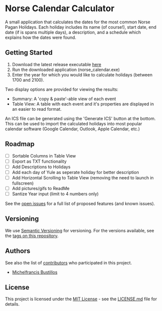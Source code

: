 
# Norse Calendar Calculator

A small application that calculates the dates for the most common Norse Pagan Holidays. Each holiday includes its name (of course!), start date, end date (if is spans multiple days), a description, and a schedule which explains how the dates were found.

## Getting Started

1. Download the latest release executable [here](https://github.com/MichelfrancisBustillos/NorseCalendar/releases/latest)
2. Run the downloaded application (norse_calendar.exe)
3. Enter the year for which you would like to calculate holidays (between 1700 and 2100).

Two display options are provided for viewing the results:

- Summary: A 'copy & paste'-able view of each event
- Table View: A table with each event and it's properties are displayed in an easier to read format.

An ICS file can be generated using the 'Generate ICS' button at the bottom. This can be used to import the calculated holidays into most popular calendar software (Google Calendar, Outlook, Apple Calendar, etc.)

## Roadmap

- [ ] Sortable Columns in Table View
- [ ] Export as TXT functionality
- [ ] Add Descriptions to Holidays
- [ ] Add each day of Yule as seperate holiday for better description
- [ ] Add Horizontal Scrolling to Table View (removing the need to launch in fullscreen)
- [ ] Add pictures/gifs to ReadMe
- [ ] Santize Year input (limit to 4 numbers only)

See the [open issues](https://github.com/MichelfrancisBustillos/NorseCalendar/issues) for a full list of proposed features (and known issues).

## Versioning

We use [Semantic Versioning](http://semver.org/) for versioning. For the versions
available, see the [tags on this
repository](https://github.com/MichelfrancisBustillos/NorseCalendar/tags).

## Authors

See also the list of
[contributors](https://github.com/MichelfrancisBustillos/NorseCalendar/graphs/contributors)
who participated in this project.

- [Michelfrancis Bustillos](https://github.com/MichelfrancisBustillos)

## License

This project is licensed under the [MIT License](LICENSE) - see the [LICENSE.md](LICENSE) file for
details.
